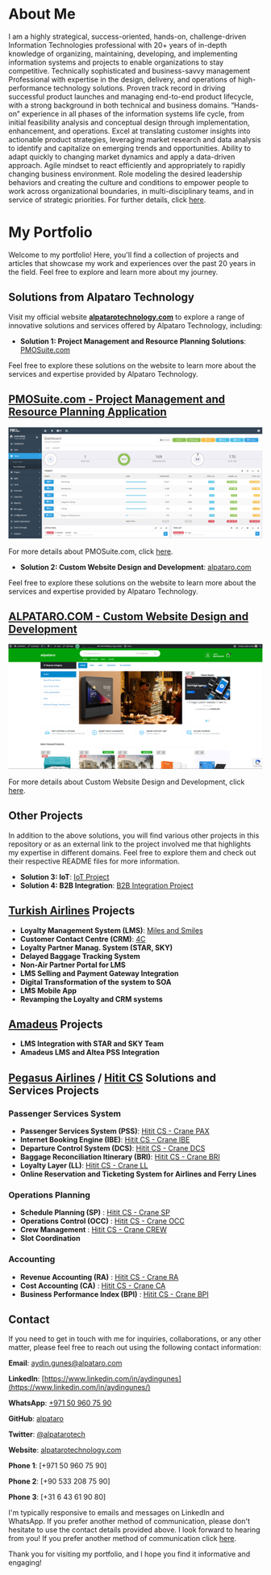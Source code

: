 # About Me

I am a highly strategical, success-oriented, hands-on, challenge-driven Information Technologies professional with 20+ years of in-depth knowledge of organizing, maintaining, developing, and implementing information systems and projects to enable organizations to stay competitive. Technically sophisticated and business-savvy management Professional with expertise in the design, delivery, and operations of high-performance technology solutions. Proven track record in driving successful product launches and managing end-to-end product lifecycle, with a strong background in both technical and business domains. “Hands-on” experience in all phases of the information systems life cycle, from initial feasibility analysis and conceptual design through implementation, enhancement, and operations. Excel at translating customer insights into actionable product strategies, leveraging market research and data analysis to identify and capitalize on emerging trends and opportunities. Ability to adapt quickly to changing market dynamics and apply a data-driven approach. Agile mindset to react efficiently and appropriately to rapidly changing business environment. Role modeling the desired leadership behaviors and creating the culture and conditions to empower people to work across organizational boundaries, in multi-disciplinary teams, and in service of strategic priorities. For further details, click [here](about.md).

# My Portfolio

Welcome to my portfolio! Here, you'll find a collection of projects and articles that showcase my work and experiences over the past 20 years in the field. Feel free to explore and learn more about my journey. 

## Solutions from Alpataro Technology

Visit my official website **[alpatarotechnology.com](https://www.alpatarotechnology.com)** to explore a range of innovative solutions and services offered by Alpataro Technology, including:

- **Solution 1: Project Management and Resource Planning Solutions**: [PMOSuite.com](projects/pmosuite/README.md)

Feel free to explore these solutions on the website to learn more about the services and expertise provided by Alpataro Technology.

## [PMOSuite.com - Project Management and Resource Planning Application](projects/pmosuite/README.md)

![PMOSuite.com Screenshot](projects/pmosuite/screenshots/pmosuite_0.png)

For more details about PMOSuite.com, click [here](projects/pmosuite/README.md).

- **Solution 2: Custom Website Design and Development**: [alpataro.com](projects/custom-website-design-and-development/README.md)

Feel free to explore these solutions on the website to learn more about the services and expertise provided by Alpataro Technology.

## [ALPATARO.COM -  Custom Website Design and Development](projects/custom-website-design-and-development/README.md)

![alpataro.com Screenshot](projects/custom-website-design-and-development/screenshots/marketplace_03.png)

For more details about  Custom Website Design and Development, click [here](projects/custom-website-design-and-development/README.md).

## Other Projects

In addition to the above solutions, you will find various other projects in this repository or as an external link to the project involved me that highlights my expertise in different domains. Feel free to explore them and check out their respective README files for more information.
 
- **Solution 3: IoT**: [IoT Project](projects/iot/README.md)
- **Solution 4: B2B Integration**: [B2B Integration Project](projects/b2b/README.md)

## [Turkish Airlines](https://thy.com/) Projects

- **Loyalty Management System (LMS)**: [Miles and Smiles](https://www.turkishairlines.com/en-int/miles-and-smiles/)
- **Customer Contact Centre (CRM)**: [4C](https://www.turkishairlines.com/en-int/any-questions/customer-relations/feedback/)
- **Loyalty Partner Manag. System (STAR, SKY)**
- **Delayed Baggage Tracking System**
- **Non-Air Partner Portal for LMS**
- **LMS Selling and Payment Gateway Integration**
- **Digital Transformation of the system to SOA**
- **LMS Mobile App**
- **Revamping the Loyalty and CRM systems**

## [Amadeus](https://amadeus.com/en/portfolio/airlines/loyalty-management) Projects

- **LMS Integration with STAR and SKY Team**
- **Amadeus LMS and Altea PSS Integration**

## [Pegasus Airlines](https://flypgs.com/) / [Hitit CS](https://hitit.com/) Solutions and Services Projects

### Passenger Services System

- **Passenger Services System (PSS)**: [Hitit CS - Crane PAX](https://hitit.com/solutions-and-services/passenger-service-system)
- **Internet Booking Engine (IBE)**: [Hitit CS - Crane IBE](https://hitit.com/solutions-and-services/passenger-service-system/internet-booking-engine)
- **Departure Control System (DCS)**: [Hitit CS - Crane DCS](https://hitit.com/solutions-and-services/passenger-service-system/departure-control-system)
- **Baggage Reconciliation Itinerary (BRI)**: [Hitit CS - Crane BRI](https://hitit.com/solutions-and-services/passenger-service-system/baggage-reconciliation-itinerary)
- **Loyalty Layer (LL)**:  [Hitit CS - Crane LL](https://hitit.com/solutions-and-services/passenger-service-system/loyalty-layer)
- **Online Reservation and Ticketing System for Airlines and Ferry Lines**

### Operations Planning

- **Schedule Planning (SP)** : [Hitit CS - Crane SP](https://hitit.com/solutions-and-services/operations-planning/schedule-planning)
- **Operations Control (OCC)** : [Hitit CS - Crane OCC](https://hitit.com/solutions-and-services/operations-planning/operations-control)
- **Crew Management** : [Hitit CS - Crane CREW](https://hitit.com/solutions-and-services/operations-planning/crew-management)
- **Slot Coordination**

### Accounting

- **Revenue Accounting (RA)** : [Hitit CS - Crane RA](https://hitit.com/solutions-and-services/accounting/revenue-accounting)
- **Cost Accounting (CA)** : [Hitit CS - Crane CA](https://hitit.com/solutions-and-services/accounting/cost-accounting)
- **Business Performance Index (BPI)** : [Hitit CS - Crane BPI](https://hitit.com/solutions-and-services/accounting/business-performance-index)

## Contact

If you need to get in touch with me for inquiries, collaborations, or any other matter, please feel free to reach out using the following contact information:

**Email**: [aydin.gunes@alpataro.com](mailto:aydin.gunes@alpataro.com)

**LinkedIn**: [https://www.linkedin.com/in/aydingunes](https://www.linkedin.com/in/aydingunes/)

**WhatsApp**: [+971 50 960 75 90](https://api.whatsapp.com/send?phone=971509607590&text=Hi%2C%20I%20got%20your%20WhatsApp%20information%20from%20your%20github%20alpataro)

**GitHub**: [alpataro](https://github.com/alpataro)

**Twitter**: [@alpatarotech](https://twitter.com/alpatarotech)

**Website**: [alpatarotechnology.com](https://alpatarotechnology.com/)

**Phone 1**: [+971 50 960 75 90]

**Phone 2**: [+90 533 208 75 90]

**Phone 3**: [+31 6 43 61 90 80]

I'm typically responsive to emails and messages on LinkedIn and WhatsApp. If you prefer another method of communication, please don't hesitate to use the contact details provided above. I look forward to hearing from you!
If you prefer another method of communication click [here](contact.md). 

Thank you for visiting my portfolio, and I hope you find it informative and engaging!
